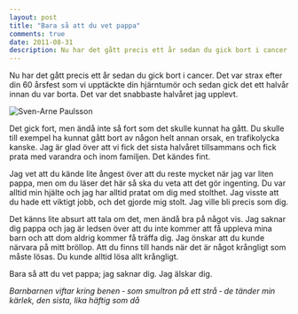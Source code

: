```yaml
---
layout: post
title: "Bara så att du vet pappa"
comments: true
date: 2011-08-31
description: Nu har det gått precis ett år sedan du gick bort i cancer.
---
```


Nu har det gått precis ett år sedan du gick bort i cancer. Det var strax efter din 60 årsfest som vi upptäckte din hjärntumör och sedan gick det ett halvår innan du var borta. Det var det snabbaste halvåret jag upplevt.

![Sven-Arne Paulsson]({{site.url}}/img/posts/sven-arne.jpg)

Det gick fort, men ändå inte så fort som det skulle kunnat ha gått. Du skulle till exempel ha kunnat gått bort av någon helt annan orsak, en trafikolycka kanske. Jag är glad över att vi fick det sista halvåret tillsammans och fick prata med varandra och inom familjen. Det kändes fint.

Jag vet att du kände lite ångest över att du reste mycket när jag var liten pappa, men om du läser det här så ska du veta att det gör ingenting. Du var alltid min hjälte och jag har alltid pratat om dig med stolthet. Jag visste att du hade ett viktigt jobb, och det gjorde mig stolt. Jag ville bli precis som dig.

Det känns lite absurt att tala om det, men ändå bra på något vis. Jag saknar dig pappa och jag är ledsen över att du inte kommer att få uppleva mina barn och att dom aldrig kommer få träffa dig. Jag önskar att du kunde närvara på mitt bröllop. Att du finns till hands när det är något krångligt som måste lösas. Du kunde alltid lösa allt krångligt.

Bara så att du vet pappa; jag saknar dig. Jag älskar dig.

*Barnbarnen viftar kring benen
‐ som smultron på ett strå ‐
de tänder min kärlek, den sista,
lika häftig som då*